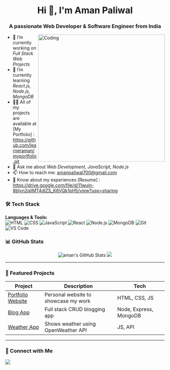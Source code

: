 <h1 align="center">Hi 👋, I'm Aman Paliwal</h1>
<h3 align="center">A passionate Web Developer & Software Engineer from India</h3>

<img align="right" alt="Coding" width="400" src="https://cdn.dribbble.com/users/1162077/screenshots/3848914/programmer.gif">


- 🔭 I’m currently working on *Full Stack Web Projects*
- 🌱 I’m currently learning *React.js, Node.js, MongoDB*
- 👨‍💻 All of my projects are available at [My Portfolio] : https://github.com/learneraman/myportfolio.git
- 💬 Ask me about *Web Development, JavaScript, Node.js*
- 📫 How to reach me: amanpaliwal700@gmail.com
- 📄 Know about my experiences [Resume] : https://drive.google.com/file/d/11wuin-8bIyn2qilMT4dlZS_K6VQk1pH5/view?usp=sharing


### 🛠️ Tech Stack
**Languages & Tools:**  
![HTML](https://img.shields.io/badge/-HTML5-orange?style=flat&logo=html5)
![CSS](https://img.shields.io/badge/-CSS3-blue?style=flat&logo=css3)
![JavaScript](https://img.shields.io/badge/-JavaScript-yellow?style=flat&logo=javascript)
![React](https://img.shields.io/badge/-React-61DAFB?style=flat&logo=react)
![Node.js](https://img.shields.io/badge/-Node.js-green?style=flat&logo=node.js)
![MongoDB](https://img.shields.io/badge/-MongoDB-4DB33D?style=flat&logo=mongodb)
![Git](https://img.shields.io/badge/-Git-black?style=flat&logo=git)
![VS Code](https://img.shields.io/badge/-VS%20Code-blue?style=flat&logo=visual-studio-code)



### 📊 GitHub Stats
<p align="center">
  <img src="https://github-readme-stats.vercel.app/api?username=your-username&show_icons=true&theme=radical" alt="aman's GitHub Stats" />
  <img src="https://github-readme-stats.vercel.app/api/top-langs/?username=your-username&layout=compact&theme=radical" />
</p>

---

### 📌 Featured Projects
| Project | Description | Tech |
|--------|-------------|------|
| [Portfolio Website](https://github.com/your-username/portfolio) | Personal website to showcase my work | HTML, CSS, JS |
| [Blog App](https://github.com/your-username/blog-app) | Full stack CRUD blogging app | Node, Express, MongoDB |
| [Weather App](https://github.com/your-username/weather-app) | Shows weather using OpenWeather API | JS, API |

---

### 🤝 Connect with Me
<p>
  <a href="amanpaliwal700@gmail.com"><img src="https://img.shields.io/badge/Gmail-red?style=flat&logo=gmail" /></a>
</p>


<!--
**learneraman/learneraman** is a ✨ _special_ ✨ repository because its `README.md` (this file) appears on your GitHub profile.

Here are some ideas to get you started:

- 🔭 I’m currently working on ...
- 🌱 I’m currently learning ...
- 👯 I’m looking to collaborate on ...
- 🤔 I’m looking for help with ...
- 💬 Ask me about ...
- 📫 How to reach me: ...
- 😄 Pronouns: ...
- ⚡ Fun fact: ...
-->
